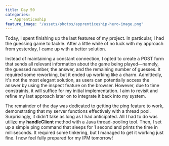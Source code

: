 ```yaml
---
title: Day 50
categories:
  - Apprenticeship
feature_image: "/assets/photos/apprenticeship-hero-image.png"
---
```


Today, I spent finishing up the last features of my project. In particular, I had the guessing game to tackle.
After a little while of no luck with my approach from yesterday, I came up with a better solution.

Instead of maintaining a constant connection, I opted to create a POST form that sends all relevant
information about the game being played—namely, the guessed number, the answer, and the remaining number
of guesses. It required some reworking, but it ended up working like a charm. Admittedly, it's not the
most elegant solution, as users can potentially access the answer by using the inspect feature on the browser.
However, due to time constraints, it will suffice for my initial implementation. I aim to revisit and refine
my last approach later on to integrate it back into my system.

The remainder of the day was dedicated to getting the ping feature to work, demonstrating that my server
functions effectively with a thread pool. Surprisingly, it didn't take as long as I had anticipated. All
I had to do was utilize my **handleClient** method with a Java thread-pooling tool. Then, I set up a simple
ping command that sleeps for 1 second and prints the time in milliseconds. It required some tinkering, but
I managed to get it working just fine. I now feel fully prepared for my IPM tomorrow!
